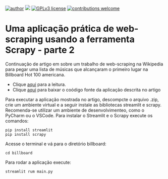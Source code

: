 [![author](https://img.shields.io/badge/author-Marcius%20D.%20Moraes-green)](https://www.linkedin.com/in/marciusdm) [![](https://img.shields.io/badge/python-3.7+-blue.svg)](https://www.python.org/downloads/release/python-365/) [![GPLv3 license](https://img.shields.io/badge/License-GPLv3-blue.svg)](http://perso.crans.org/besson/LICENSE.html) [![contributions welcome](https://img.shields.io/badge/contributions-welcome-brightgreen.svg?style=flat)](https://github.com/marciusdm/portfolio/issues)



# Uma aplicação prática de web-scraping usando a ferramenta Scrapy - parte 2
Continuação de artigo em sobre um trabalho de web-scraping na Wikipedia para pegar uma lista de músicas que alcançaram o primeiro lugar na Billboard Hot 100 americana.   
* Clique [aqui](https://bit.ly/4fcywlx) para a leitura.   
* Clique [aqui](https://github.com/marciusdm/webscraping/raw/main/scrapy_billboard_pt02/billboard_pt02.zip) para baixar o coódigo fonte da aplicação descrita no artigo

Para executar a aplicação mostrada no artigo, descompcte o arquivo .zip, crie um ambiente virtual e a seguir instale as bibliotecas streamlit e scrapy.  Recomenda-se utilizar um ambiente de desenvolvimenteo, como o PyCharm ou o VSCode.
Para instalar o Streamlit e o Scrapy execute os comandos:
```
pip install streamlit
pip install scrapy
```
Acesse o terminal e vá para o diretório billboard:
```
cd billboard
```
Para rodar a aplicação execute:
```
streamlit rum main.py
```
